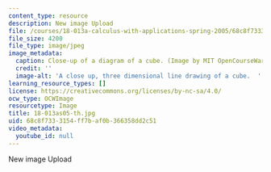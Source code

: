 ```yaml
---
content_type: resource
description: New image Upload
file: /courses/18-013a-calculus-with-applications-spring-2005/68c8f7333154ff7baf0b366358dd2c51_18-013as05-th.jpg
file_size: 4200
file_type: image/jpeg
image_metadata:
  caption: Close-up of a diagram of a cube. (Image by MIT OpenCourseWare.)
  credit: ''
  image-alt: 'A close up, three dimensional line drawing of a cube.  '
learning_resource_types: []
license: https://creativecommons.org/licenses/by-nc-sa/4.0/
ocw_type: OCWImage
resourcetype: Image
title: 18-013as05-th.jpg
uid: 68c8f733-3154-ff7b-af0b-366358dd2c51
video_metadata:
  youtube_id: null
---
```

New image Upload